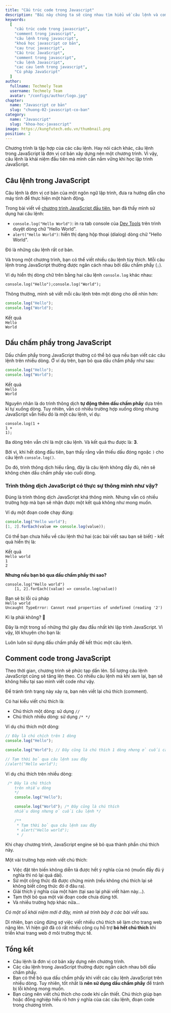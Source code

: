 ```yaml
---
title: "Cấu trúc code trong Javascript"
description: "Bài này chúng ta sẽ cùng nhau tìm hiểu về câu lệnh và comment trong Javascript"
keywords:
  [
    "cấu trúc code trong javascript",
    "comment trong javascript",
    "câu lệnh trong javascript",
    "khoá học javascript cơ bản",
    "cau truc javascript",
    "Cấu trúc JavaScript",
    "comment trong javascript",
    "câu lệnh Javascript",
    "cac cau lenh trong javascript",
    "Cú pháp JavaScript"
  ]
author:
  fullname: Techmely Team
  username: Techmely Team
  avatar: "/configs/author/logo.jpg"
chapter:
  name: "Javascript cơ bản"
  slug: "chuong-02-javascript-co-ban"
category:
  name: "Javascript"
  slug: "khoa-hoc-javascript"
image: https://kungfutech.edu.vn/thumbnail.png
position: 2
---
```


Chương trình là tập hợp của các câu lệnh. Hay nói cách khác, câu lệnh trong JavaScript là đơn vị cơ bản xây dựng nên một chương trình. Vì vậy, câu lệnh là khái niệm đầu tiên mà mình cần nắm vững khi học lập trình JavaScript.

## Câu lệnh trong JavaScript

Câu lệnh là đơn vị cơ bản của một ngôn ngữ lập trình, đưa ra hướng dẫn cho máy tính để thực hiện một hành động.

Trong bài viết về [chương trình JavaScript đầu tiên](/bai-viet/khoa-hoc-javascript/chuong-trinh-javascript-dau-tien/), bạn đã thấy mình sử dụng hai câu lệnh:

- `console.log("Hello World")`: in ra tab console của [Dev Tools](/bai-viet/khoa-hoc-javascript/dev-tools-la-gi/) trên trình duyệt dòng chữ "Hello World".
- `alert("Hello World")`: hiển thị dạng hộp thoại (dialog) dòng chữ "Hello World".

Đó là những câu lệnh rất cơ bản.

Và trong một chương trình, bạn có thể viết nhiều câu lệnh tùy thích. Mỗi câu lệnh trong JavaScript thường được ngăn cách nhau bởi dấu chấm phẩy (`;`).

Ví dụ hiển thị dòng chữ trên bằng hai câu lệnh `console.log` khác nhau:

```
console.log("Hello");console.log("World");
```

Thông thường, mình sẽ viết mỗi câu lệnh trên một dòng cho dễ nhìn hơn:

```js
console.log("Hello");
console.log("World");
```

<div class="window">
  <div class="window-header">
    <div class="action-buttons"></div>
    <span class="title-popup">Kết quả</span>
  </div>
  <div class="window-body">
    <code>Hello</code><br/>
    <code>World</code><br/>
  </div>
</div>

## Dấu chấm phẩy trong JavaScript

Dấu chấm phẩy trong JavaScript thường có thể bỏ qua nếu bạn viết các câu lệnh trên nhiều dòng. Ở ví dụ trên, bạn bỏ qua dấu chấm phẩy như sau:

```js
console.log("Hello");
console.log("World");
```

<div class="window">
  <div class="window-header">
    <div class="action-buttons"></div>
    <span class="title-popup">Kết quả</span>
  </div>
  <div class="window-body">
    <code>Hello</code><br/>
    <code>World</code><br/>
  </div>
</div>

Nguyên nhân là do trình thông dịch **tự động thêm dấu chấm phẩy** dựa trên kí tự xuống dòng. Tuy nhiên, vẫn có nhiều trường hợp xuống dòng nhưng JavaScript vẫn hiểu đó là một câu lệnh, ví dụ:

```
console.log(1 +
1 +
1);
```

Ba dòng trên vẫn chỉ là một câu lệnh. Và kết quả thu được là: **3**.

Bởi vì, khi hết dòng đầu tiên, bạn thấy rằng vẫn thiếu dấu đóng ngoặc `)` cho câu lệnh `console.log()`.

Do đó, trình thông dịch hiểu rằng, đây là câu lệnh không đầy đủ, nên sẽ không chèn dấu chấm phẩy vào cuối dòng.

### Trình thông dịch JavaScript có thực sự thông minh như vậy?

Đúng là trình thông dịch JavaScript khá thông minh. Nhưng vẫn có nhiều trường hợp mà bạn sẽ nhận được một kết quả không như mong muốn.

Ví dụ một đoạn code chạy đúng:

```js
console.log("Hello world");
[1, 2].forEach(value => console.log(value));
```

Có thể bạn chưa hiểu về câu lệnh thứ hai (các bài viết sau bạn sẽ biết) - kết quả hiển thị là:

<div class="window">
  <div class="window-header">
    <div class="action-buttons"></div>
    <span class="title-popup">Kết quả</span>
  </div>
  <div class="window-body">
    <code>Hello world</code><br/>
    <code>1</code><br/>
    <code>2</code><br/>

  </div>
</div>

**Nhưng nếu bạn bỏ qua dấu chấm phẩy thì sao?**

```
console.log("Hello world")
    [1, 2].forEach((value) => console.log(value))
```

<div class="window">
  <div class="window-header">
    <div class="action-buttons"></div>
    <span class="title-popup">Bạn sẽ bị lỗi cú pháp</span>
  </div>
  <div class="window-body">
    <code>Hello world</code><br/>
    <code>Uncaught TypeError: Cannot read properties of undefined (reading '2')</code><br/>
  </div>
</div>

Kì lạ phải không? 🤔

Đây là một trong số những thứ gây đau đầu nhất khi lập trình JavaScript. Vì vậy, lời khuyên cho bạn là:

<div class="note">
  <p>Luôn luôn sử dụng dấu chấm phẩy để kết thúc một câu lệnh.</p>
</div>

## Comment code trong JavaScript

Theo thời gian, chương trình sẽ phức tạp dần lên. Số lượng câu lệnh JavaScript cũng sẽ tăng lên theo. Có nhiều câu lệnh mà khi xem lại, bạn sẽ không hiểu tại sao mình viết code như vậy.

Để tránh tình trạng này xảy ra, bạn nên viết lại chú thích (comment).

Có hai kiểu viết chú thích là:

- Chú thích một dòng: sử dụng `//`
- Chú thích nhiều dòng: sử dụng `/* */`

Ví dụ chú thích một dòng:

```js
// Đây là chú chích trên 1 dòng
console.log("Hello");

console.log("World"); // Đây cũng là chú thích 1 dòng nhưng ở cuối câu lệnh

// Tạm thời bỏ qua câu lệnh sau đây
//alert("Hello world");
```

Ví dụ chú thích trên nhiều dòng:

```js
 /* Đây là chú thích
    trên nhiều dòng
    */
    console.log("Hello");

    console.log("World"); /* Đây cũng là chú thích
    nhiều dòng nhưng ở cuối câu lệnh */

    /**
     * Tạm thời bỏ qua câu lệnh sau đây
     * alert("Hello world");
     * /
```

Khi chạy chương trình, JavaScript engine sẽ bỏ qua thành phần chú thích này.

<div class="note">
  <p>Một vài trường hợp mình viết chú thích:</p>
  <ul>
    <li>Việc đặt tên biến không diễn tả được hết ý nghĩa của nó (muốn đầy đủ ý nghĩa thì nó lại quá dài).</li>
    <li>Sử một công thức đã được chứng minh (nếu không chú thích lại sẽ không biết công thức đó ở đâu ra).</li>
    <li>Giải thích ý nghĩa của một hàm (tại sao lại phải viết hàm này...).</li>
    <li>Tạm thời bỏ qua một vài đoạn code chưa dùng tới.</li>
    <li>Và nhiều trường hợp khác nữa...</li>
  </ul>
</div>

_Có một số khái niệm mới ở đây, mình sẽ trình bày ở các bài viết sau._

Dĩ nhiên, bạn cũng đừng sợ việc viết nhiều chú thích sẽ làm cho trang web nặng lên. Vì hiện giờ đã có rất nhiều công cụ hỗ trợ **bỏ hết chú thích** khi triển khai trang web ở môi trường thực tế.

## Tổng kết

- Câu lệnh là đơn vị cơ bản xây dựng nên chương trình.
- Các câu lệnh trong JavaScript thường được ngăn cách nhau bởi dấu chấm phẩy.
- Bạn có thể bỏ qua dấu chấm phẩy khi viết các câu lệnh JavaScript trên nhiều dòng. Tuy nhiên, tốt nhất là **nên sử dụng dấu chấm phẩy** để tránh bị lỗi không mong muốn.
- Bạn cũng nên viết chú thích cho code khi cần thiết. Chú thích giúp bạn hoặc đồng nghiệp hiểu rõ hơn ý nghĩa của các câu lệnh, đoạn code trong chương trình.
